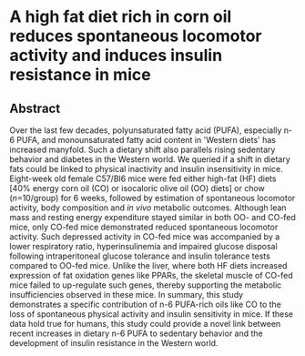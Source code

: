 # A high fat diet rich in corn oil reduces spontaneous locomotor activity and induces insulin resistance in mice

## Abstract

Over the last few decades, polyunsaturated fatty acid (PUFA), especially n-6 PUFA, and monounsaturated fatty acid content in 'Western diets' has increased manyfold. Such a dietary shift also parallels rising sedentary behavior and diabetes in the Western world. We queried if a shift in dietary fats could be linked to physical inactivity and insulin insensitivity in mice. Eight-week old female C57/Bl6 mice were fed either high-fat (HF) diets [40% energy corn oil (CO) or isocaloric olive oil (OO) diets] or chow (_n_=10/group) for 6 weeks, followed by estimation of spontaneous locomotor activity, body composition and _in vivo_ metabolic outcomes. Although lean mass and resting energy expenditure stayed similar in both OO- and CO-fed mice, only CO-fed mice demonstrated reduced spontaneous locomotor activity. Such depressed activity in CO-fed mice was accompanied by a lower respiratory ratio, hyperinsulinemia and impaired glucose disposal following intraperitoneal glucose tolerance and insulin tolerance tests compared to OO-fed mice. Unlike the liver, where both HF diets increased expression of fat oxidation genes like PPARs, the skeletal muscle of CO-fed mice failed to up-regulate such genes, thereby supporting the metabolic insufficiencies observed in these mice. In summary, this study demonstrates a specific contribution of n-6 PUFA-rich oils like CO to the loss of spontaneous physical activity and insulin sensitivity in mice. If these data hold true for humans, this study could provide a novel link between recent increases in dietary n-6 PUFA to sedentary behavior and the development of insulin resistance in the Western world.